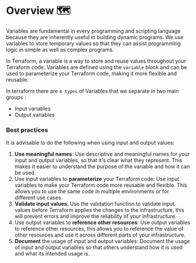 # Overview 🗺️

Variables are fundamental in every programming and scripting language because they are inherently useful in building dynamic programs. We use variables to store temporary values so that they can assist programming logic in simple as well as complex programs.

In Terraform, a variable is a way to store and reuse values throughout your Terraform code. Variables are defined using the `variable` block and can be used to parameterize your Terraform code, making it more flexible and reusable.

In terraform there are `4 types` of Variables that we separate in two main groups :

* Input variables
* Output variables

### Best practices

It is advisable to do the following when using input and output values:

1. **Use meaningful names**: Use descriptive and meaningful names for your input and output variables, so that it's clear what they represent. This makes it easier to understand the purpose of the variable and how it can be used.
2. Use input variables to **parameterize** your Terraform code: Use input variables to make your Terraform code more reusable and flexible. This allows you to use the same code in multiple environments or for different use cases.
3. **Validate input values**: Use the validation function to validate input values before Terraform applies the changes to the infrastructure, this will prevent errors and improve the reliability of your infrastructure.
4. Use output variables to **reference other resources**: Use output variables to reference other resources, this allows you to reference the value of other resources and use it across different parts of your infrastructure.
5. **Document** the usage of input and output variables: Document the usage of input and output variables so that others understand how it is used and what its intended usage is.
